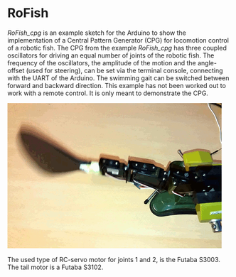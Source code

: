 # RoFish

*RoFish_cpg* is an example sketch for the Arduino to show the implementation of a Central Pattern Generator (CPG) for locomotion control of a robotic fish. The CPG from the example *RoFish_cpg* has three coupled oscillators for driving an equal number of joints of the robotic fish. The frequency of the oscillators, the amplitude of the motion and the angle-offset (used for steering), can be set via the terminal console, connecting with the UART of the Arduino. The swimming gait can be switched between forward and backward direction.
This example has not been worked out to work with a remote control. It is only meant to demonstrate the CPG. 


![CPG swimming gait](figures/animation.gif  "Animation")


The used type of RC-servo motor for joints 1 and 2, is the Futaba S3003. The tail motor is a Futaba S3102.

